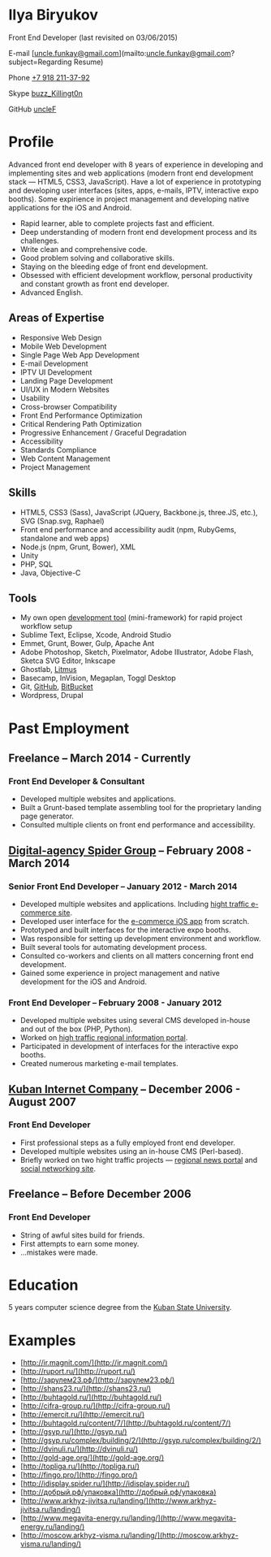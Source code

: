 # Ilya Biryukov

Front End Developer (last revisited on 03/06/2015)

E-mail [uncle.funkay@gmail.com](mailto:uncle.funkay@gmail.com?subject=Regarding Resume)

Phone [+7 918 211-37-92](tel:+79182113792)

Skype [buzz_Killingt0n](skype:buzz_Killingt0n?chat)

GitHub [uncleF](https://github.com/uncleF)

# Profile

Advanced front end developer with 8 years of experience in developing and implementing sites and web applications (modern front end development stack ­— HTML5, CSS3, JavaScript). Have a lot of experience in prototyping and developing user interfaces (sites, apps, e-mails, IPTV, interactive expo booths). Some expirience in project management and developing native applications for the iOS and Android.

*   Rapid learner, able to complete projects fast and efficient.
*   Deep understanding of modern front end development process and its challenges.
*   Write clean and comprehensive code.
*   Good problem solving and collaborative skills.
*   Staying on the bleeding edge of front end development.
*   Obsessed with efficient development workflow, personal productivity and constant growth as front end developer.
*   Advanced English.

## Areas of Expertise

*   Responsive Web Design
*   Mobile Web Development
*   Single Page Web App Development
*   E-mail Development
*   IPTV UI Development
*   Landing Page Development
*   UI/UX in Modern Websites
*   Usability
*   Cross-browser Compatibility
*   Front End Performance Optimization
*   Critical Rendering Path Optimization
*   Progressive Enhancement / Graceful Degradation
*   Accessibility
*   Standards Compliance
*   Web Content Management
*   Project Management

## Skills

*   HTML5, CSS3 (Sass), JavaScript (JQuery, Backbone.js, three.JS, etc.), SVG (Snap.svg, Raphael)
*   Front end performance and accessibility audit (npm, RubyGems, standalone and web apps)
*   Node.js (npm, Grunt, Bower), XML
*   Unity
*   PHP, SQL
*   Java, Objective-C

## Tools

*   My own open [development tool](https://github.com/uncleF/TemplateX) (mini-framework) for rapid project workflow setup
*   Sublime Text, Eclipse, Xcode, Android Studio
*   Emmet, Grunt, Bower, Gulp, Apache Ant
*   Adobe Photoshop, Sketch, Pixelmator, Adobe Illustrator, Adobe Flash, Sketca SVG Editor, Inkscape
*   Ghostlab, [Litmus](https://litmus.com)
*   Basecamp, InVision, Megaplan, Toggl Desktop
*   Git, [GitHub](https://github.com/), [BitBucket](https://bitbucket.org/)
*   Wordpress, Drupal

# Past Employment

## Freelance – March 2014 - Currently

### Front End Developer & Consultant

*   Developed multiple websites and applications.
*   Built a Grunt-based template assembling tool for the proprietary landing page generator.
*   Consulted multiple clients on front end performance and accessibility.

## [Digital-agency Spider Group](http://spider.ru/en/) – February 2008 - March 2014

### Senior Front End Developer – January 2012 - March 2014

*   Developed multiple websites and applications. Including [hight traffic e-commerce site](http://topliga.ru/).
*   Developed user interface for the [e-commerce iOS app](https://itunes.apple.com/us/app/fingo.-furniture.-try-before/id567070760?mt=8) from scratch.
*   Prototyped and built interfaces for the interactive expo booths.
*   Was responsible for setting up development environment and workflow.
*   Built several tools for automating development process.
*   Consulted co-workers and clients on all matters concerning front end development.
*   Gained some experience in project management and native development for the iOS and Android.

### Front End Developer – February 2008 - January 2012

*   Developed multiple websites using several CMS developed in-house and out of the box (PHP, Python).
*   Worked on [high traffic regional information portal](http://www.kuban.ru/).
*   Participated in development of interfaces for the interactive expo booths.
*   Created numerous marketing e-mail templates.

## [Kuban Internet Company](http://kubic.ru/) – December 2006 - August 2007

### Front End Developer

*   First professional steps as a fully employed front end developer.
*   Developed multiple websites using an in-house CMS (Perl-based).
*   Briefly worked on two hight traffic projects — [regional news portal](http://www.yuga.ru/) and [social networking site](http://www.diary.ru/).

## Freelance – Before December 2006

### Front End Developer

*   String of awful sites build for friends.
*   First attempts to earn some money.
*   ...mistakes were made.

# Education

5 years computer science degree from the [Kuban State University](http://www.kubsu.ru/en/).

# Examples

*   [http://ir.magnit.com/](http://ir.magnit.com/)
*   [http://ruport.ru/](http://ruport.ru/)
*   [http://зарулем23.рф/](http://зарулем23.рф/)
*   [http://shans23.ru/](http://shans23.ru/)
*   [http://buhtagold.ru/](http://buhtagold.ru/)
*   [http://cifra-group.ru/](http://cifra-group.ru/)
*   [http://emercit.ru/](http://emercit.ru/)
*   [http://buhtagold.ru/content/7/](http://buhtagold.ru/content/7/)
*   [http://gsyp.ru/](http://gsyp.ru/)
*   [http://gsyp.ru/complex/building/2/](http://gsyp.ru/complex/building/2/)
*   [http://dvinuli.ru/](http://dvinuli.ru/)
*   [http://gold-age.org/](http://gold-age.org/)
*   [http://topliga.ru/](http://topliga.ru/)
*   [http://fingo.pro/](http://fingo.pro/)
*   [http://idisplay.spider.ru/](http://idisplay.spider.ru/)
*   [http://добрый.рф/упаковка](http://добрый.рф/упаковка)
*   [http://www.arkhyz-jivitsa.ru/landing/](http://www.arkhyz-jivitsa.ru/landing/)
*   [http://www.megavita-energy.ru/landing/](http://www.megavita-energy.ru/landing/)
*   [http://moscow.arkhyz-visma.ru/landing/](http://moscow.arkhyz-visma.ru/landing/)